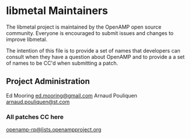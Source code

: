 # libmetal Maintainers

The libmetal project is maintained by the OpenAMP open source community.
Everyone is encouraged to submit issues and changes to improve libmetal.

The intention of this file is to provide a set of names that developers can
consult when they have a question about OpenAMP and to provide a a set of
names to be CC'd when submitting a patch.

## Project Administration
Ed Mooring <ed.mooring@gmail.com>
Arnaud Pouliquen <arnaud.pouliquen@st.com>

### All patches CC here
openamp-rp@lists.openampproject.org
